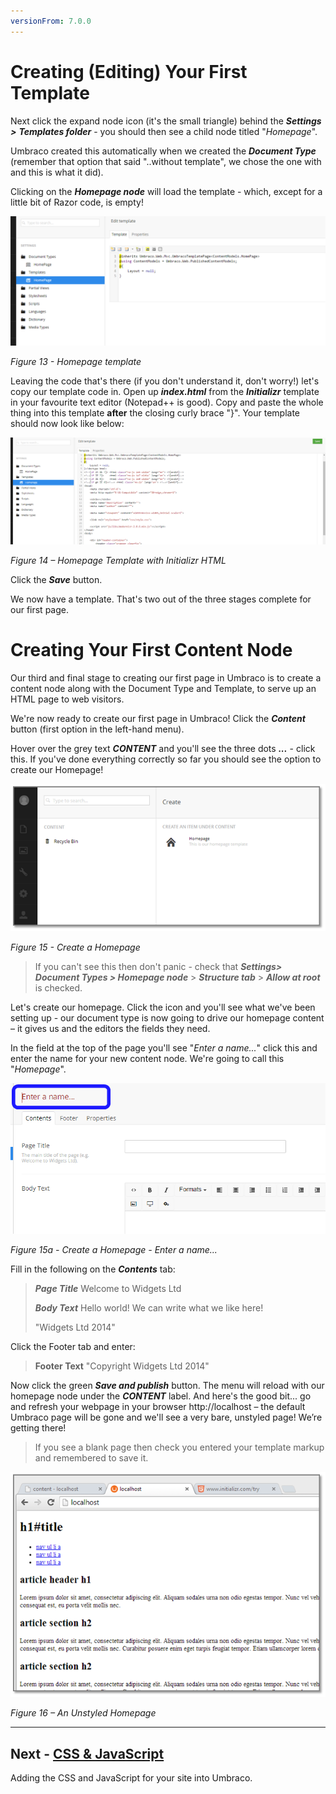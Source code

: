 ```yaml
---
versionFrom: 7.0.0
---
```

# Creating (Editing) Your First Template


Next click the expand node icon (it's the small triangle) behind the **_Settings >_** **_Templates folder_** - you should then see a child node titled "_Homepage_".

Umbraco created this automatically when we created the **_Document Type_** (remember that option that said "..without template", we chose the one with and this is what it did).


Clicking on the **_Homepage node_** will load the template - which, except for a little bit of Razor code, is empty!

![Empty Homepage Template](images/figure-13-empty-homepage-template.png)


*Figure 13 - Homepage template*


Leaving the code that's there (if you don't understand it, don't worry!) let's copy our template code in. Open up **_index.html_** from the **_Initializr_**  template in your favourite text editor (Notepad++ is good).  Copy and paste the whole thing into this template **after** the closing curly brace "}".  Your template should now look like below:


![Homepage Template with Initializr HTML](images/figure-14-homepage-template-with-initializr-html.png)

*Figure 14 – Homepage Template with Initializr HTML*


Click the **_Save_** button.


We now have a template. That's two out of the three stages complete for our first page.


# **Creating Your First Content Node**

Our third and final stage to creating our first page in Umbraco is to create a content node along with the Document Type and Template, to serve up an HTML page to web visitors.


We're now ready to create our first page in Umbraco!   Click the **_Content_** button (first option in the left-hand menu).


Hover over the grey text **_CONTENT_**  and you'll see the three dots **_..._** - click this.  If you've done everything correctly so far you should see the option to create our Homepage!


![Create a Homepage](images/figure-15-create-a-homepage.png)


*Figure 15 - Create a Homepage*


>If you can't see this then don't panic - check that **_Settings> Document Types > Homepage node_**  > **_Structure tab_** > **_Allow at root_** is checked.


Let's create our homepage. Click the icon and you'll see what we've been setting up - our document type is now going to drive our homepage content – it gives us and the editors the fields they need.


In the field at the top of the page you'll see "_Enter a name..._" click this and enter the name for your new content node.  We're going to call this "_Homepage_".


![Create a Homepage](images/figure-15a-create-a-homepage-enter-name.png)


*Figure 15a - Create a Homepage - Enter a name...*


Fill in the following on the **_Contents_** tab:


>**_Page Title_** 	Welcome to Widgets Ltd
>
>**_Body Text_** 	Hello world! We can write what we like here!
>
>
>"Widgets Ltd 2014"


Click the Footer tab and enter:


>**Footer Text**	 "Copyright Widgets Ltd 2014"


Now click the green **_Save and publish_** button.  The menu will reload with our homepage node under the **_CONTENT_** label. And here's the good bit... go and refresh your webpage in your browser http://localhost – the default Umbraco page will be gone and we'll see a very bare, unstyled page! We’re getting there!

>If you see a blank page then check you entered your template markup and remembered to save it.


![An Unstyled Homepage](images/figure-16-unstyled-homepage.png)


*Figure 16 – An Unstyled Homepage*


---
## Next - [CSS & JavaScript](../CSS-And-Images/index-v7.md)
Adding the CSS and JavaScript for your site into Umbraco.
